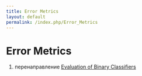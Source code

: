 ```yaml
---
title: Error Metrics
layout: default
permalink: /index.php/Error_Metrics
---
```


# Error Metrics

1. перенаправление [Evaluation of Binary Classifiers](Evaluation_of_Binary_Classifiers)